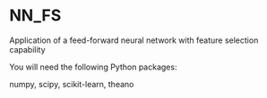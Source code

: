 # NN_FS
Application of a feed-forward neural network with feature selection capability

You will need the following Python packages: 

numpy, 
scipy, 
scikit-learn, 
theano 
